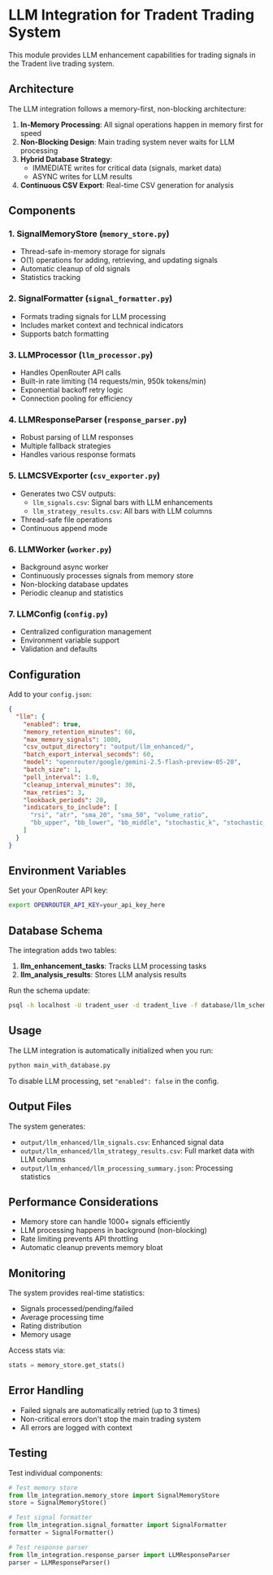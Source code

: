 # LLM Integration for Tradent Trading System

This module provides LLM enhancement capabilities for trading signals in the Tradent live trading system.

## Architecture

The LLM integration follows a memory-first, non-blocking architecture:

1. **In-Memory Processing**: All signal operations happen in memory first for speed
2. **Non-Blocking Design**: Main trading system never waits for LLM processing
3. **Hybrid Database Strategy**: 
   - IMMEDIATE writes for critical data (signals, market data)
   - ASYNC writes for LLM results
4. **Continuous CSV Export**: Real-time CSV generation for analysis

## Components

### 1. SignalMemoryStore (`memory_store.py`)
- Thread-safe in-memory storage for signals
- O(1) operations for adding, retrieving, and updating signals
- Automatic cleanup of old signals
- Statistics tracking

### 2. SignalFormatter (`signal_formatter.py`)
- Formats trading signals for LLM processing
- Includes market context and technical indicators
- Supports batch formatting

### 3. LLMProcessor (`llm_processor.py`)
- Handles OpenRouter API calls
- Built-in rate limiting (14 requests/min, 950k tokens/min)
- Exponential backoff retry logic
- Connection pooling for efficiency

### 4. LLMResponseParser (`response_parser.py`)
- Robust parsing of LLM responses
- Multiple fallback strategies
- Handles various response formats

### 5. LLMCSVExporter (`csv_exporter.py`)
- Generates two CSV outputs:
  - `llm_signals.csv`: Signal bars with LLM enhancements
  - `llm_strategy_results.csv`: All bars with LLM columns
- Thread-safe file operations
- Continuous append mode

### 6. LLMWorker (`worker.py`)
- Background async worker
- Continuously processes signals from memory store
- Non-blocking database updates
- Periodic cleanup and statistics

### 7. LLMConfig (`config.py`)
- Centralized configuration management
- Environment variable support
- Validation and defaults

## Configuration

Add to your `config.json`:

```json
{
  "llm": {
    "enabled": true,
    "memory_retention_minutes": 60,
    "max_memory_signals": 1000,
    "csv_output_directory": "output/llm_enhanced/",
    "batch_export_interval_seconds": 60,
    "model": "openrouter/google/gemini-2.5-flash-preview-05-20",
    "batch_size": 1,
    "poll_interval": 1.0,
    "cleanup_interval_minutes": 30,
    "max_retries": 3,
    "lookback_periods": 20,
    "indicators_to_include": [
      "rsi", "atr", "sma_20", "sma_50", "volume_ratio",
      "bb_upper", "bb_lower", "bb_middle", "stochastic_k", "stochastic_d"
    ]
  }
}
```

## Environment Variables

Set your OpenRouter API key:
```bash
export OPENROUTER_API_KEY=your_api_key_here
```

## Database Schema

The integration adds two tables:

1. **llm_enhancement_tasks**: Tracks LLM processing tasks
2. **llm_analysis_results**: Stores LLM analysis results

Run the schema update:
```bash
psql -h localhost -U tradent_user -d tradent_live -f database/llm_schema_updates.sql
```

## Usage

The LLM integration is automatically initialized when you run:
```bash
python main_with_database.py
```

To disable LLM processing, set `"enabled": false` in the config.

## Output Files

The system generates:
- `output/llm_enhanced/llm_signals.csv`: Enhanced signal data
- `output/llm_enhanced/llm_strategy_results.csv`: Full market data with LLM columns
- `output/llm_enhanced/llm_processing_summary.json`: Processing statistics

## Performance Considerations

- Memory store can handle 1000+ signals efficiently
- LLM processing happens in background (non-blocking)
- Rate limiting prevents API throttling
- Automatic cleanup prevents memory bloat

## Monitoring

The system provides real-time statistics:
- Signals processed/pending/failed
- Average processing time
- Rating distribution
- Memory usage

Access stats via:
```python
stats = memory_store.get_stats()
```

## Error Handling

- Failed signals are automatically retried (up to 3 times)
- Non-critical errors don't stop the main trading system
- All errors are logged with context

## Testing

Test individual components:
```python
# Test memory store
from llm_integration.memory_store import SignalMemoryStore
store = SignalMemoryStore()

# Test signal formatter
from llm_integration.signal_formatter import SignalFormatter
formatter = SignalFormatter()

# Test response parser
from llm_integration.response_parser import LLMResponseParser
parser = LLMResponseParser()
```